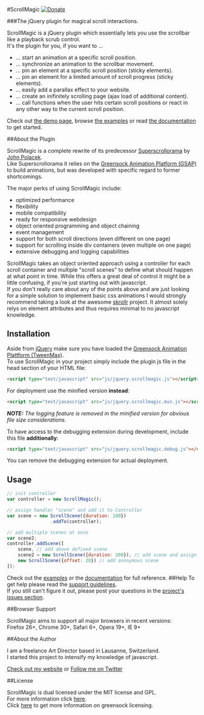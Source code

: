 #ScrollMagic [![Donate](https://www.paypalobjects.com/en_US/i/btn/btn_donate_SM.gif "Shut up and take my money!")](https://www.paypal.com/cgi-bin/webscr?cmd=_s-xclick&hosted_button_id=8BJC8B58XHKLL "Shut up and take my money!")

###The jQuery plugin for magical scroll interactions.

ScrollMagic is a jQuery plugin which essentially lets you use the scrollbar like a playback scrub control.  
It's the plugin for you, if you want to ...
* ... start an animation at a specific scroll position.
* ... synchronize an animation to the scrollbar movement.
* ... pin an element at a specific scroll position (sticky elements).
* ... pin an element for a limited amount of scroll progress (sticky elements).
* ... easily add a parallax effect to your website.
* ... create an inifinitely scrolling page (ajax load of additional content).
* ... call functions when the user hits certain scroll positions or react in any other way to the current scroll position.

Check out [the demo page](http://janpaepke.github.com/ScrollMagic), browse [the examples](http://janpaepke.github.com/ScrollMagic/examples/index.html) or read [the documentation](http://janpaepke.github.com/ScrollMagic/docs/index.html) to get started.

##About the Plugin

ScrollMagic is a complete rewrite of its predecessor [Superscrollorama](https://github.com/johnpolacek/superscrollorama) by [John Polacek](http://johnpolacek.com).  
Like Superscrollorama it relies on the [Greensock Animation Platform (GSAP)](http://www.greensock.com/gsap-js/) to build animations, but was developed with specific regard to former shortcomings.

The major perks of using ScrollMagic include:
* optimized performance
* flexibility
* mobile compatibility
* ready for responsive webdesign
* object oriented programming and object chaining
* event management
* support for both scroll directions (even different on one page)
* support for scrolling inside div containers (even multiple on one page)
* extensive debugging and logging capabilities

ScrollMagic takes an object oriented approach using a controller for each scroll container and multiple "scroll scenes" to define what should happen at what point in time. While this offers a great deal of control it might be a little confusing, if you're just starting out with javascript.  
If you don't really care about any of the points above and are just looking for a simple solution to implement basic css animations I would strongly recommend taking a look at the awesome [skrollr](http://prinzhorn.github.io/skrollr/) project. It almost solely relys on element attributes and thus requires minimal to no javascript knowledge.

## Installation
Aside from [jQuery](http://jquery.com/) make sure you have loaded the [Greensock Animation Plattform (TweenMax)](http://www.greensock.com/gsap-js/).  
To use ScrollMagic in your project simply include the plugin js file in the head section of your HTML file:
```html
<script type="text/javascript" src="js/jquery.scrollmagic.js"></script>
```

For deployment use the minified version __instead__:
```html
<script type="text/javascript" src="js/jquery.scrollmagic.min.js"></script>
```
_**NOTE:** The logging feature is removed in the minified version for obvious file size considerations._

To have access to the debugging extension during development, include this file __additionally__:
```html
<script type="text/javascript" src="js/jquery.scrollmagic.debug.js"></script>
```
You can remove the debugging extension for actual deployment.

## Usage

```javascript
// init controller
var controller = new ScrollMagic();

// assign handler "scene" and add it to Controller
var scene = new ScrollScene({duration: 100})
				.addTo(controller);

// add multiple scenes at once
var scene2;
controller.addScene([
	scene, // add above defined scene
	scene2 = new ScrollScene({duration: 200}), // add scene and assign handler "scene2"
	new ScrollScene({offset: 20}) // add anonymous scene
]);
```
Check out the [examples](http://janpaepke.github.com/ScrollMagic/examples/index.html) or the [documentation](http://janpaepke.github.com/ScrollMagic/docs/index.html) for full reference.
##Help
To get help please read the [support guidelines](https://github.com/janpaepke/ScrollMagic/blob/master/CONTRIBUTING.md).  
If you still can't figure it out, please post your questions in the [project's issues section](https://github.com/janpaepke/ScrollMagic/issues).

##Browser Support

ScrollMagic aims to support all major browsers in recent versions:  
Firefox 26+, Chrome 30+, Safari 6+, Opera 19+, IE 9+

##About the Author

I am a freelance Art Director based in Lausanne, Switzerland.  
I started this project to intensify my knowledge of javascript.

[Check out my website](http://www.janpaepke.de) or [Follow me on Twitter](http://twitter.com/janpaepke)

##License

ScrollMagic is dual licensed under the MIT license and GPL.  
For more information click [here](https://github.com/janpaepke/ScrollMagic/blob/master/LICENSE.md).  
Click [here](http://www.greensock.com/licensing/) to get more information on greensock licensing.
